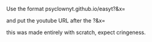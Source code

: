 Use the format psyclownyt.github.io/easyt?&x=

and put the youtube URL after the ?&x=

this was made entirely with scratch, expect cringeness.
